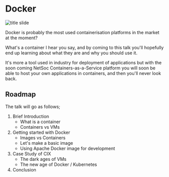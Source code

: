 # Docker

![title slide](https://raw.githubusercontent.com/crnbrdrck/netsoc-docker-talk/master/title.png)

Docker is probably the most used containerisation platforms in the market at the moment?

What's a container I hear you say, and by coming to this talk you'll hopefully end up learning about what they are and why you should use it.

It's more a tool used in industry for deployment of applications but with the soon coming NetSoc Containers-as-a-Service platform you will soon be able to host your own applications in containers, and then you'll never look back.

## Roadmap

The talk will go as follows;

1. Brief Introduction
    - What is a container
    - Containers vs VMs
2. Getting started with Docker
    - Images vs Containers
    - Let's make a basic image
    - Using Apache Docker image for development
3. Case Study of CIX
    - The dark ages of VMs
    - The new age of Docker / Kubernetes
4. Conclusion
